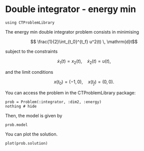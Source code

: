 # Double integrator - energy min

```@example main
using CTProblemLibrary
```

The energy min double integrator problem consists in minimising
```math
    \frac{1}{2}\int_{t_0}^{t_f} u^2(t) \, \mathrm{d}t
```
subject to the constraints
```math
    \dot x_1(t) = x_2(t), \quad \dot x_2(t) = u(t),
```
and the limit conditions
```math
    x(t_0) = (-1, 0), \quad x(t_f) = (0, 0).
```

You can access the problem in the CTProblemLibrary package:
```@example main
prob = Problem(:integrator, :dim2, :energy)
nothing # hide
```

Then, the model is given by
```@example main
prob.model
```

You can plot the solution.
```@example main
plot(prob.solution)
```
